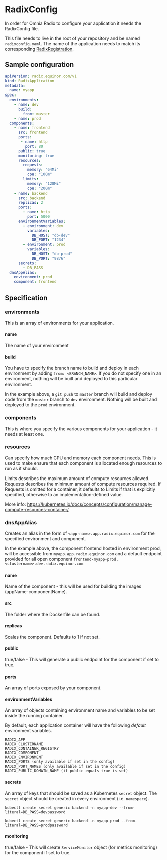 # RadixConfig

In order for Omnia Radix to configure your application it needs the RadixConfig file. 

This file needs to live in the root of your repository and be named `radixconfig.yaml`.
The name of the application needs to match its corresponding [RadixRegistration](radixregistration.md).

## Sample configuration

```yaml
apiVersion: radix.equinor.com/v1
kind: RadixApplication
metadata:
  name: myapp
spec:
  environments:
    - name: dev
      build:
        from: master
    - name: prod
  components:
    - name: frontend
      src: frontend
      ports:
       - name: http
         port: 80
      public: true
      monitoring: true
      resources: 
        requests: 
          memory: "64Mi"
          cpu: "100m"
        limits: 
          memory: "128Mi"
          cpu: "200m"
    - name: backend
      src: backend
      replicas: 2
      ports:
        - name: http
          port: 5000
      environmentVariables:
        - environment: dev
          variables:
            DB_HOST: "db-dev"
            DB_PORT: "1234"
        - environment: prod
          variables:
            DB_HOST: "db-prod"
            DB_PORT: "9876"
      secrets:
        - DB_PASS
  dnsAppAlias:
    environment: prod
    component: frontend
```

## Specification

### environments

This is an array of environments for your application. 

#### name

The name of your environment

#### build

You have to specify the branch name to build and deploy in each environment by adding `from: <BRANCH_NAME>`. If you do not specify one in an environment, nothing will be built and deployed to this particular environment.

In the example above, a `git push` to `master` branch will build and deploy code from the `master` branch to `dev` environment. Nothing will be built and deployed to the `prod` environment.

### components

This is where you specify the various components for your application - it needs at least one.

### resources

Can specify how much CPU and memory each component needs. This is used to make ensure that each component is allocated enough resources to run as it should.

Limits describes the maximum amount of compute resources allowed.
Requests describes the minimum amount of compute resources required. If Requests is omitted for a container, it defaults to Limits if that is explicitly specified, otherwise to an implementation-defined value.

More info: https://kubernetes.io/docs/concepts/configuration/manage-compute-resources-container/

### dnsAppAlias

Creates an alias in the form of `<app-name>.app.radix.equinor.com` for the specified environment and component. 

In the example above, the component frontend hosted in environment prod, will be accessible from `myapp.app.radix.equinor.com` and a default endpoint provided for all open component `frontend-myapp-prod.<clustername>.dev.radix.equinor.com`

#### name

Name of the component - this will be used for building the images (appName-componentName).

#### src

The folder where the Dockerfile can be found.

#### replicas

Scales the component. Defaults to 1 if not set.

#### public

true/false - This will generate a public endpoint for the component if set to true.

#### ports

An array of ports exposed by your component.

#### environmentVariables

An array of objects containing environment name and variables to be set inside the running container.

By default, each application container will have the following _default_ environment variables.

```
RADIX_APP
RADIX_CLUSTERNAME
RADIX_CONTAINER_REGISTRY
RADIX_COMPONENT
RADIX_ENVIRONMENT
RADIX_PORTS (only available if set in the config)
RADIX_PORT_NAMES (only available if set in the config)
RADIX_PUBLIC_DOMAIN_NAME (if public equals true is set)
```

#### secrets

An array of keys that should be saved as a Kubernetes `secret` object. The `secret` object should be created in every environment (i.e. `namespace`).

```
kubectl create secret generic backend -n myapp-dev --from-literal=DB_PASS=devpassword

kubectl create secret generic backend -n myapp-prod --from-literal=DB_PASS=prodpassword
```

#### monitoring

true/false - This will create `ServiceMonitor` object (for metrics monitoring) for the component if set to true.
